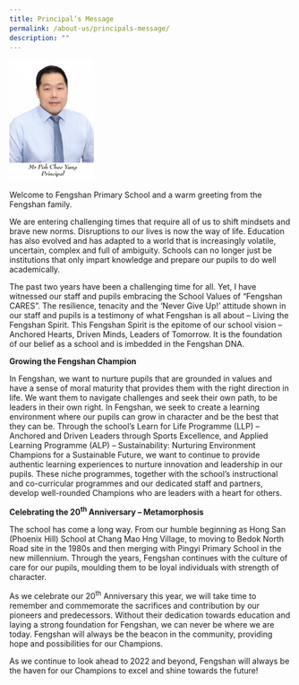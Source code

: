 ```yaml
---
title: Principal’s Message
permalink: /about-us/principals-message/
description: ""
---
```

<img style="width: 30%;" src="/images/princ.jpg" />
<p>Welcome to Fengshan Primary School and a warm greeting from the Fengshan family.</p>
<p>We are entering challenging times that require all of us to shift mindsets and brave new norms. Disruptions to our lives is now the way of life. Education has also evolved and has adapted to a world that is increasingly volatile, uncertain, complex and full of ambiguity. Schools can no longer just be institutions that only impart knowledge and prepare our pupils to do well academically.</p>
<p>The past two years have been a challenging time for all. Yet, I have witnessed our staff and pupils embracing the School Values of &ldquo;Fengshan CARES&rdquo;. The resilience, tenacity and the &lsquo;Never Give Up!&rsquo; attitude shown in our staff and pupils is a testimony of what Fengshan is all about &ndash; Living the Fengshan Spirit. This Fengshan Spirit is the epitome of our school vision &ndash; Anchored Hearts, Driven Minds, Leaders of Tomorrow. It is the foundation of our belief as a school and is imbedded in the Fengshan DNA.</p>
<p><strong>Growing the Fengshan Champion</strong></p>
<p>In Fengshan, we want to nurture pupils that are grounded in values and have a sense of moral maturity that provides them with the right direction in life. We want them to navigate challenges and seek their own path, to be leaders in their own right. In Fengshan, we seek to create a learning environment where our pupils can grow in character and be the best that they can be. Through the school&rsquo;s Learn for Life Programme (LLP) &ndash; Anchored and Driven Leaders through Sports Excellence, and Applied Learning Programme (ALP) &ndash; Sustainability: Nurturing Environment Champions for a Sustainable Future, we want to continue to provide authentic learning experiences to nurture innovation and leadership in our pupils. These niche programmes, together with the school&rsquo;s instructional and co-curricular programmes and our dedicated staff and partners, develop well-rounded Champions who are leaders with a heart for others.</p>
<p><strong>Celebrating the 20<sup>th</sup>&nbsp;Anniversary &ndash; Metamorphosis</strong></p>
<p>The school has come a long way. From our humble beginning as Hong San (Phoenix Hill) School at Chang Mao Hng Village, to moving to Bedok North Road site in the 1980s and then merging with Pingyi Primary School in the new millennium. Through the years, Fengshan continues with the culture of care for our pupils, moulding them to be loyal individuals with strength of character.</p>
<p>As we celebrate our 20<sup>th</sup>&nbsp;Anniversary this year, we will take time to remember and commemorate the sacrifices and contribution by our pioneers and predecessors. Without their dedication towards education and laying a strong foundation for Fengshan, we can never be where we are today. Fengshan will always be the beacon in the community, providing hope and possibilities for our Champions.</p>
<p>As we continue to look ahead to 2022 and beyond, Fengshan will always be the haven for our Champions to excel and shine towards the future!</p>